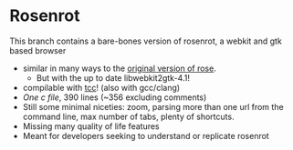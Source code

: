 # Rosenrot

This branch contains a bare-bones version of rosenrot, a webkit and gtk based browser

- similar in many ways to the [original version of rose](https://github.com/mini-rose/rose-browser/tree/60173b6f5b562861b11dea17e3869ad6c3462bbb/src).
  - But with the up to date libwebkit2gtk-4.1!
- compilable with [tcc](https://bellard.org/tcc/)! (also with gcc/clang)
- *One c file*, 390 lines (~356 excluding comments)
- Still some minimal niceties: zoom, parsing more than one url from the command line, max number of tabs, plenty of shortcuts.
- Missing many quality of life features
- Meant for developers seeking to understand or replicate rosenrot
